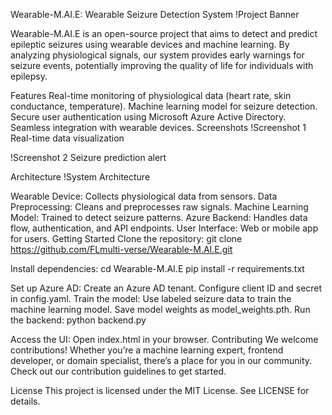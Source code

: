 Wearable-M.AI.E: Wearable Seizure Detection System
!Project Banner

Wearable-M.AI.E is an open-source project that aims to detect and predict epileptic seizures using wearable devices and machine learning. By analyzing physiological signals, our system provides early warnings for seizure events, potentially improving the quality of life for individuals with epilepsy.

Features
Real-time monitoring of physiological data (heart rate, skin conductance, temperature).
Machine learning model for seizure detection.
Secure user authentication using Microsoft Azure Active Directory.
Seamless integration with wearable devices.
Screenshots
!Screenshot 1 Real-time data visualization

!Screenshot 2 Seizure prediction alert

Architecture
!System Architecture

Wearable Device: Collects physiological data from sensors.
Data Preprocessing: Cleans and preprocesses raw signals.
Machine Learning Model: Trained to detect seizure patterns.
Azure Backend: Handles data flow, authentication, and API endpoints.
User Interface: Web or mobile app for users.
Getting Started
Clone the repository:
git clone https://github.com/FLmulti-verse/Wearable-M.AI.E.git

Install dependencies:
cd Wearable-M.AI.E
pip install -r requirements.txt

Set up Azure AD:
Create an Azure AD tenant.
Configure client ID and secret in config.yaml.
Train the model:
Use labeled seizure data to train the machine learning model.
Save model weights as model_weights.pth.
Run the backend:
python backend.py

Access the UI:
Open index.html in your browser.
Contributing
We welcome contributions! Whether you’re a machine learning expert, frontend developer, or domain specialist, there’s a place for you in our community. Check out our contribution guidelines to get started.

License
This project is licensed under the MIT License. See LICENSE for details.
